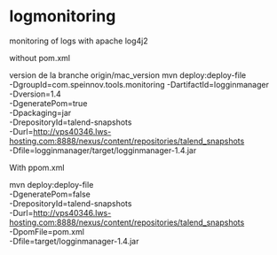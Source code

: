 # logmonitoring
monitoring of logs with apache log4j2

without pom.xml

version de la branche origin/mac_version
 mvn deploy:deploy-file \
 -DgroupId=com.speinnov.tools.monitoring -DartifactId=logginmanager \
 -Dversion=1.4 \
 -DgeneratePom=true  \
 -Dpackaging=jar  \
 -DrepositoryId=talend-snapshots \
 -Durl=http://vps40346.lws-hosting.com:8888/nexus/content/repositories/talend_snapshots \
 -Dfile=logginmanager/target/logginmanager-1.4.jar
 
 
 With ppom.xml
 
 mvn deploy:deploy-file \
 -DgeneratePom=false \
 -DrepositoryId=talend-snapshots \
 -Durl=http://vps40346.lws-hosting.com:8888/nexus/content/repositories/talend_snapshots  \
 -DpomFile=pom.xml \
 -Dfile=target/logginmanager-1.4.jar 
